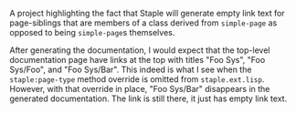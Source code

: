 A project highlighting the fact that Staple will generate empty link
text for page-siblings that are members of a class derived from
`simple-page` as opposed to being `simple-page`s themselves.

After generating the documentation, I would expect that the top-level
documentation page have links at the top with titles "Foo Sys", "Foo
Sys/Foo", and "Foo Sys/Bar". This indeed is what I see when the
`staple:page-type` method override is omitted from
`staple.ext.lisp`. However, with that override in place, "Foo Sys/Bar"
disappears in the generated documentation. The link is still there, it
just has empty link text.
